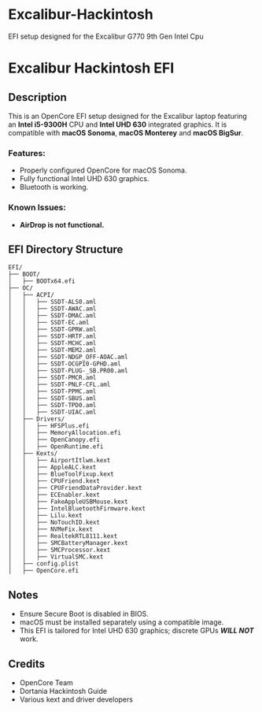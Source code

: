 # Excalibur-Hackintosh
EFI setup designed for the Excalibur G770 9th Gen Intel Cpu
# Excalibur Hackintosh EFI

## Description
This is an OpenCore EFI setup designed for the Excalibur laptop featuring an **Intel i5-9300H** CPU and **Intel UHD 630** integrated graphics. It is compatible with **macOS Sonoma**, **macOS Monterey** and **macOS BigSur**.

### Features:
- Properly configured OpenCore for macOS Sonoma.
- Fully functional Intel UHD 630 graphics.
- Bluetooth is working.

### Known Issues:
- **AirDrop is not functional.** 

## EFI Directory Structure
```
EFI/
├── BOOT/
│   ├── BOOTx64.efi
├── OC/
│   ├── ACPI/
│   │   ├── SSDT-ALS0.aml
│   │   ├── SSDT-AWAC.aml
│   │   ├── SSDT-DMAC.aml
│   │   ├── SSDT-EC.aml
│   │   ├── SSDT-GPRW.aml
│   │   ├── SSDT-HRTF.aml
│   │   ├── SSDT-MCHC.aml
│   │   ├── SSDT-MEM2.aml
│   │   ├── SSDT-NDGP_OFF-AOAC.aml
│   │   ├── SSDT-OCGPI0-GPHD.aml
│   │   ├── SSDT-PLUG-_SB.PR00.aml
│   │   ├── SSDT-PMCR.aml
│   │   ├── SSDT-PNLF-CFL.aml
│   │   ├── SSDT-PPMC.aml
│   │   ├── SSDT-SBUS.aml
│   │   ├── SSDT-TPD0.aml
│   │   ├── SSDT-UIAC.aml
│   ├── Drivers/
│   │   ├── HFSPlus.efi
│   │   ├── MemoryAllocation.efi
│   │   ├── OpenCanopy.efi
│   │   ├── OpenRuntime.efi
│   ├── Kexts/
│   │   ├── AirportItlwm.kext
│   │   ├── AppleALC.kext
│   │   ├── BlueToolFixup.kext
│   │   ├── CPUFriend.kext
│   │   ├── CPUFriendDataProvider.kext
│   │   ├── ECEnabler.kext
│   │   ├── FakeAppleUSBMouse.kext
│   │   ├── IntelBluetoothFirmware.kext
│   │   ├── Lilu.kext
│   │   ├── NoTouchID.kext
│   │   ├── NVMeFix.kext
│   │   ├── RealtekRTL8111.kext
│   │   ├── SMCBatteryManager.kext
│   │   ├── SMCProcessor.kext
│   │   ├── VirtualSMC.kext
│   ├── config.plist
│   ├── OpenCore.efi
```

## Notes
- Ensure Secure Boot is disabled in BIOS.
- macOS must be installed separately using a compatible image.
- This EFI is tailored for Intel UHD 630 graphics; discrete GPUs ***WILL NOT*** work.

## Credits
- OpenCore Team
- Dortania Hackintosh Guide
- Various kext and driver developers
